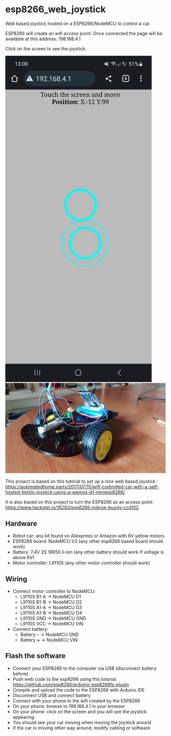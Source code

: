 # esp8266_web_joystick
Web based joystick hosted on a ESP8266/NodeMCU to control a car.

ESP8266 will create an wifi access point. Once connected the page will be available at this address: 198.168.4.1

Click on the screen to see the joystick.

![web based joystick hosted on ESP8266](doc/joystick_screenshot.jpg)
![robot car used for this project](doc/robot_car.jpg)

This project is based on this tutorial to set up a nice web based joystick : https://automatedhome.party/2017/07/15/wifi-controlled-car-with-a-self-hosted-htmljs-joystick-using-a-wemos-d1-miniesp8266/

It is also based on this project to turn the ESP8266 as an access point: https://www.hackster.io/16283/esp8266-mikroe-buggy-ccd102


## Hardware
- Robot car: any kit found on Aliexpress or Amazon with 6V yellow motors
- ESP8266 board: NodeMCU V3 (any other esp8266 based board should work)
- Battery: 7.4V 2S 18650 li-ion (any other battery should work if voltage is above 6V)
- Motor controller: L9110S (any other motor controller should work)


## Wiring
- Connect motor controller to NodeMCU:
  - L9110S B1-A -> NodeMCU D1
  - L9110S B1-B -> NodeMCU D2
  - L9110S A1-A -> NodeMCU D3
  - L9110S A1-B -> NodeMCU D4
  - L9110S GND -> NodeMCU GND
  - L9110S VCC -> NodeMCU VIN
- Connect battery:
  - Battery **-** -> NodeMCU GND
  - Battery **+** -> NodeMCU VIN


## Flash the software
- Connect your ESP8266 to the computer via USB (disconnect battery before)
- Push web code to the esp8266 using this tutorial: https://github.com/esp8266/arduino-esp8266fs-plugin
- Compile and upload the code to the ESP8266 with Arduino IDE
- Disconnect USB and connect battery
- Connect with your phone to the wifi created by the ESP8266
- On your phone: browse to 198.168.4.1 in your browser
- On your phone: click on the screen and you will see the joystick appearing
- You should see your car moving when moving the joystick around
- If the car is moving other way around, modify cabling or software


